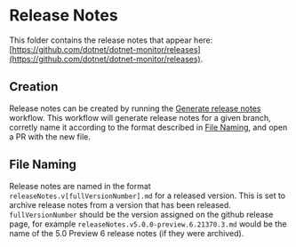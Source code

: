 # Release Notes
This folder contains the release notes that appear here: [https://github.com/dotnet/dotnet-monitor/releases](https://github.com/dotnet/dotnet-monitor/releases).

## Creation
Release notes can be created by running the [Generate release notes](https://github.com/dotnet/dotnet-monitor/actions/workflows/generate-release-notes.yml) workflow. This workflow will generate release notes for a given branch, corretly name it according to the format described in [File Naming](#file-naming), and open a PR with the new file.

## File Naming
Release notes are named in the format `releaseNotes.v[fullVersionNumber].md` for a released version. This is set to archive release notes from a version that has been released. `fullVersionNumber` should be the version assigned on the github release page, for example `releaseNotes.v5.0.0-preview.6.21370.3.md` would be the name of the 5.0 Preview 6 release notes (if they were archived).
